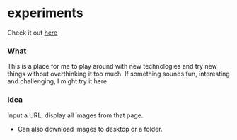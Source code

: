 # experiments

Check it out [here](https://afternoon-oasis-58074.herokuapp.com/)

### What

This is a place for me to play around with new technologies and try new things without overthinking it too much. If something sounds fun, interesting and challenging, I might try it here.

### Idea

Input a URL, display all images from that page. 
- Can also download images to desktop or a folder.